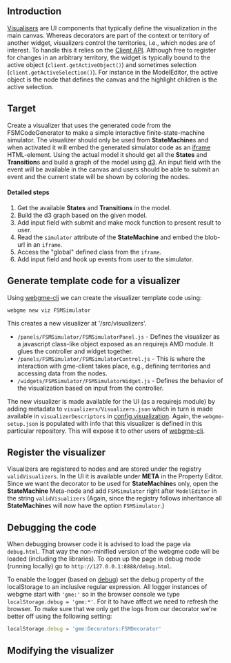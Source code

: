 ## Introduction
[Visualisers](https://github.com/webgme/webgme/wiki/GME-Visualizers) are UI components that typically define the visualization in the 
main canvas. Whereas decorators are part of the context or territory of another widget, visualizers control the territories, i.e., which 
nodes are of interest. To handle this it relies on the [Client API](https://github.com/webgme/webgme/wiki/GME-Client-API#loadingwatching-ie-listening-on-changes-nodes).
Although free to register for changes in an arbitrary territory, the widget is typically bound to the active object (`client.getActiveObject()`) and
sometimes selection (`client.getActiveSelection()`). For instance in the ModelEditor, the active object is the node that defines the canvas and the highlight children is the
active selection.

## Target
Create a visualizer that uses the generated code from the FSMCodeGenerator to make a simple interactive finite-state-machine simulator.
The visualizer should only be used from **StateMachine**s and when activated it will embed the generated simulator code as an
[iframe](https://developer.mozilla.org/en-US/docs/Web/HTML/Element/iframe) HTML-element.
Using the actual model it should get all the **States** and **Transition**s and build a graph of the model using [d3](https://d3js.org/).
An input field with the event will be available in the canvas and users should be able to submit an event and the current state will be
shown by coloring the nodes.

#### Detailed steps

1. Get the available **States** and **Transitions** in the model.
2. Build the d3 graph based on the given model.
3. Add input field with submit and make mock function to present result to user.
4. Read the `simulator` attribute of the **StateMachine** and embed the blob-url in an `iframe`.
5. Access the "global" defined class from the `iframe`.
6. Add input field and hook up events from user to the simulator.

## Generate template code for a visualizer
Using [webgme-cli](https://github.com/webgme/webgme-cli) we can create the visualizer template code using:
 ```
 webgme new viz FSMSimulator
 ```
This creates a new visualizer at '/src/visualizers'. 
- `/panels/FSMSimulator/FSMSimulatorPanel.js` - Defines the visualizer as a javascript class-like object exposed as an requirejs AMD module. It glues the controller and widget together.
- `/panels/FSMSimulator/FSMSimulatorControl.js` - This is where the interaction with gme-client takes place, e.g., defining territories and accessing data from the nodes.
- `/widgets/FSMSimulator/FSMSimulatorWidget.js` - Defines the behavior of the visualization based on input from the controller.

The new visualizer is made available for the UI (as a requirejs module) by adding metadata to `visualizers/Visualizers.json` which in turn is 
made available in `visualizerDescriptors` in [config.visualization](https://github.com/webgme/webgme/tree/master/config#visualization).
Again, the `webgme-setup.json` is populated with info that this visualizer is defined in this particular repository. This will expose it to other users of [webgme-cli](https://github.com/webgme/webgme-cli).

## Register the visualizer
Visualizers are registered to nodes and are stored under the registry `validVisualizers`. In the UI it is available under **META** in the Property Editor.
Since we want the decorator to be used for **StateMachine**s only, open the **StateMachine** Meta-node and add `FSMSimulator` right after `ModelEditor` in the string `validVisualizers`
(Again, since the registry follows inheritance all **StateMachine**s will now have the option `FSMSimulator`.)

## Debugging the code
When debugging browser code it is advised to load the page via `debug.html`. That way the non-minified version of the webgme code will be loaded (including the libraries).
To open up the page in debug mode (running locally) go to `http://127.0.0.1:8888/debug.html`.

To enable the logger (based on [debug](https://github.com/visionmedia/debug)) set the debug property of the localStorage to an inclusive regular expression. 
All logger instances of webgme start with `'gme:'` so in the browser console we type `localStorage.debug = 'gme:*'`. For it to have affect we need to refresh the browser. 
To make sure that we only get the logs from our decorator we're better off using the following setting:

```javascript
localStorage.debug = 'gme:Decorators:FSMDecorator'
```


## Modifying the visualizer

